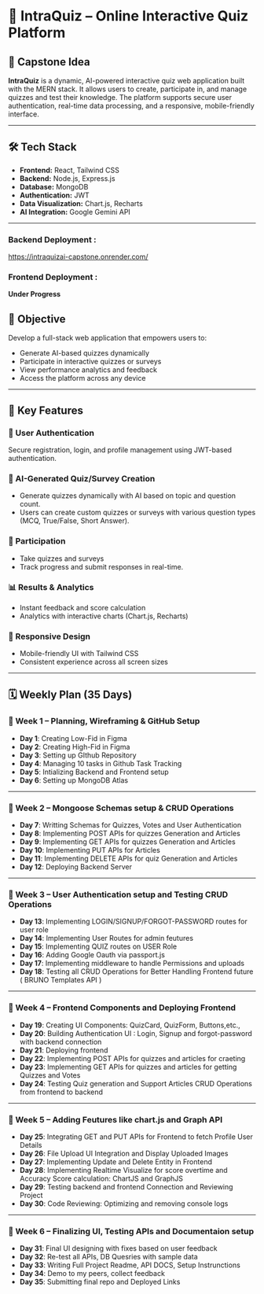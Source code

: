 # 🧠 IntraQuiz – Online Interactive Quiz Platform

## 📌 Capstone Idea

**IntraQuiz** is a dynamic, AI-powered interactive quiz web application built with the MERN stack. It allows users to create, participate in, and manage quizzes and test their knowledge. The platform supports secure user authentication, real-time data processing, and a responsive, mobile-friendly interface.

---

## 🛠 Tech Stack

* **Frontend:** React, Tailwind CSS
* **Backend:** Node.js, Express.js
* **Database:** MongoDB
* **Authentication:** JWT
* **Data Visualization:** Chart.js, Recharts
* **AI Integration:** Google Gemini API

---

### Backend Deployment :

https://intraquizai-capstone.onrender.com/

### Frontend Deployment :

**Under Progress**

## 🎯 Objective

Develop a full-stack web application that empowers users to:

* Generate AI-based quizzes dynamically
* Participate in interactive quizzes or surveys
* View performance analytics and feedback
* Access the platform across any device

---

## 🚀 Key Features

### 🔐 User Authentication

Secure registration, login, and profile management using JWT-based authentication.

### 🧠 AI-Generated Quiz/Survey Creation

* Generate quizzes dynamically with AI based on topic and question count.
* Users can create custom quizzes or surveys with various question types (MCQ, True/False, Short Answer).

### 📝 Participation

* Take quizzes and surveys
* Track progress and submit responses in real-time.

### 📊 Results & Analytics

* Instant feedback and score calculation
* Analytics with interactive charts (Chart.js, Recharts)

### 📱 Responsive Design

* Mobile-friendly UI with Tailwind CSS
* Consistent experience across all screen sizes

---

## 🗓️ Weekly Plan (35 Days)

### 🔷 Week 1 – Planning, Wireframing & GitHub Setup


* **Day 1**: Creating Low-Fid in Figma
* **Day 2**: Creating High-Fid in Figma
* **Day 3**: Setting up GIthub Repository
* **Day 4**: Managing 10 tasks in Github Task Tracking
* **Day 5**: Intializing Backend and Frontend setup
* **Day 6**: Setting up MongoDB Atlas

---

### 🔷 Week 2 – Mongoose Schemas setup & CRUD Operations


* **Day 7**: Writting Schemas for Quizzes, Votes and User Authentication
* **Day 8**: Implementing POST APIs for quizzes Generation and Articles
* **Day 9**: Implementing GET APIs for quizzes Generation and Articles
* **Day 10**: Implementing PUT APIs for Articles
* **Day 11**: Implementing DELETE APIs for quiz Generation and Articles
* **Day 12**: Deploying Backend Server

---

### 🔷 Week 3 – User Authentication setup and Testing CRUD Operations


* **Day 13**: Implementing LOGIN/SIGNUP/FORGOT-PASSWORD routes for user role
* **Day 14**: Implementing User Routes for admin feutures
* **Day 15**: Implementing QUIZ routes on USER Role
* **Day 16**: Adding Google Oauth via passport.js
* **Day 17**: Implementing middleware to handle Permissions and uploads
* **Day 18**: Testing all CRUD Operations for Better Handling Frontend future ( BRUNO Templates API )

---

### 🔷 Week 4 – Frontend Components and Deploying Frontend



* **Day 19**: Creating UI Components: QuizCard, QuizForm, Buttons,etc.,
* **Day 20**: Building Authentication UI : Login, Signup and forgot-password with backend connection
* **Day 21**: Deploying frontend
* **Day 22**: Implementing POST APIs for quizzes and articles for craeting 
* **Day 23**: Implementing GET APIs for quizzes and articles for getting Quizzes and Votes
* **Day 24**: Testing Quiz generation and Support Articles CRUD Operations from frontend to backend

---

### 🔷 Week 5 – Adding Feutures like chart.js and Graph API


* **Day 25**: Integrating GET and PUT APIs for Frontend to fetch Profile User Details
* **Day 26**: File Upload UI Integration and Display Uploaded Images
* **Day 27**: Implementing Update and Delete Entity in Frontend
* **Day 28**: Implementing Realtime Visualize for score overtime and Accuracy Score calculation: ChartJS and GraphJS 
* **Day 29**: Testing backend and frontend Connection and Reviewing Project
* **Day 30**: Code Reviewing: Optimizing and removing console logs

---

### 🔷 Week 6 – Finalizing UI, Testing APIs and Documentaion setup


* **Day 31**: Final UI designing with fixes based on user feedback
* **Day 32**: Re-test all APIs, DB Quesries with sample data
* **Day 33**: Writing Full Project Readme, API DOCS, Setup Instrunctions
* **Day 34**: Demo to my peers, collect feedback
* **Day 35**: Submitting final repo and Deployed Links
